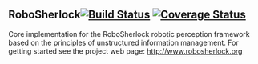 RoboSherlock[![Build Status](https://travis-ci.org/RoboSherlock/robosherlock.svg)](https://travis-ci.org/RoboSherlock/robosherlock) [![Coverage Status](https://coveralls.io/repos/github/RoboSherlock/robosherlock/badge.svg?branch=master)](https://coveralls.io/github/RoboSherlock/robosherlock?branch=master)
------------

Core implementation for the RoboSherlock robotic perception framework based on the principles of unstructured information management.
For getting started see the project web page:  http://www.robosherlock.org
